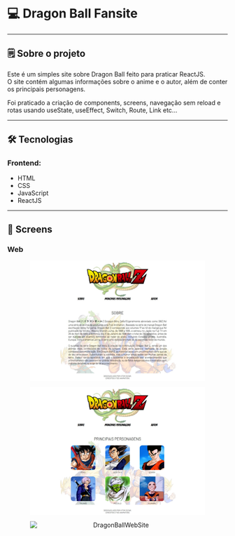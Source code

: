 

# 💻 Dragon Ball Fansite

---

## 🗒️ Sobre o projeto

Este é um simples site sobre Dragon Ball feito para praticar ReactJS.<br/>
O site contém algumas informações sobre o anime e o autor, além de conter os principais personagens. 

Foi praticado a criação de components, screens, navegação sem reload e rotas usando useState, useEffect, Switch, Route, Link etc...

---

## 🛠 Tecnologias

### Frontend:

-   HTML
-   CSS
-   JavaScript
-   ReactJS

---

## 🎨 Screens

### Web

<p align="center" style="display: flex; align-items: flex-start; justify-content: center;">
  <img alt="DragonBallWebSite" title="#DragonBallWebsite" src="./src/assets/readme/about-screen.jpeg" width="400px">
</p>

<p align="center" style="display: flex; align-items: flex-start; justify-content: center;">
  <img alt="DragonBallWebSite" title="#DragonBallWebsite" src="./src/assets/readme/characters-screen.jpeg" width="400px">
</p>

<p align="center" style="display: flex; align-items: flex-start; justify-content: center;">
  <img alt="DragonBallWebSite" title="#DragonBallWebsite" src="./src/assets/readme/author-screen.jpeg" width="400px">
</p>
